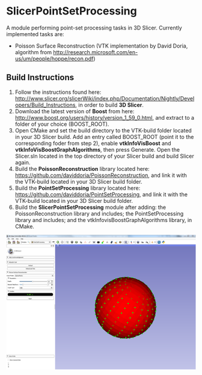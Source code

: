 # SlicerPointSetProcessing

A module performing point-set processing tasks in 3D Slicer. Currently implemented tasks are:
* Poisson Surface Reconstruction (VTK implementation by David Doria, algorithm from http://research.microsoft.com/en-us/um/people/hoppe/recon.pdf)

## Build Instructions
1. Follow the instructions found here: http://www.slicer.org/slicerWiki/index.php/Documentation/Nightly/Developers/Build_Instructions, in order to build **3D Slicer**.  
2. Download the latest version of **Boost** from here: http://www.boost.org/users/history/version_1_59_0.html, and extract to a folder of your choice (BOOST_ROOT).
3. Open CMake and set the build directory to the VTK-build folder located in your 3D Slicer build. Add an entry called BOOST_ROOT (point it to the corresponding foder from step 2), enable **vtkInfoVisBoost** and **vtkInfoVisBoostGraphAlgorithms**, then press Generate. Open the Slicer.sln located in the top directory of your Slicer build and build Slicer again.
4. Build the **PoissonReconstruction** library located here: https://github.com/daviddoria/PoissonReconstruction, and link it with the VTK-build located in your 3D Slicer build folder.
5. Build the **PointSetProcessing** library located here: https://github.com/daviddoria/PointSetProcessing, and link it with the VTK-build located in your 3D Slicer build folder.
6. Build the **SlicerPointSetProcessing** module after adding: the PoissonReconstruction library and includes; the PointSetProcessing library and includes; and the vtkInfovisBoostGraphAlgorithms library, in CMake.

![Alt text](https://github.com/brudfors/SlicerPointSetProcessing/blob/master/PointSetProcessingScreenShot.PNG?raw=true "SlicerPointSetProcessing")


